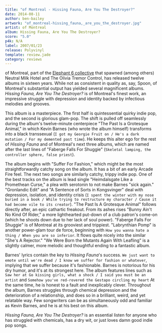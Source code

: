 ```yaml
---
title: "of Montreal - Hissing Fauna, Are You The Destroyer?"
date: 2014-08-11
author: ben-bailey
artwork: "of_montreal-hissing_fauna,_are_you_the_destroyer.jpg"
artist: of Montreal
album: Hissing Fauna, Are You The Destroyer?
score: "5.0"
p4k: N/A
label: 2007/01/23
release: Polyvinyl
template: review.jade
category: reviews
---
```


of Montreal, part of the [Elephant 6 collective](https://en.wikipedia.org/wiki/Elephant_Six) that spawned (among others) Neutral Milk Hotel and The Olivia Tremor Control, has released twelve albums in sixteen years. While not as consistent in quality as, say, Spoon, of Montreal's substantial output has yielded several magnificent albums. *Hissing Fauna, Are You The Destroyer?* is of Montreal's finest work, an impressive struggle with depression and identity backed by infectious melodies and grooves.

<span class="more">

This album is a masterpiece. The first half is quintessential quirky indie pop, and the second is glorious glam-pop. The shift is pulled off seamlessly during the album's twelve-minute centerpiece "The Past Is a Grotesque Animal," in which Kevin Barnes (who wrote the album himself) transforms into a black transsexual (`I got my Georgie Fruit on / He's a dark mutation / For my demented past time`). He keeps this alter ego for the rest of *Hissing Fauna* and of Montreal's next three albums, which are named after the last lines of "Faberge Falls For Shuggie" (`Skeletal lamping, the controller sphere, false priest`).

The album begins with "Suffer For Fashion," which might be the most straightforwardly catchy song on the album. It has a bit of an early Arcade Fire feel. The next two songs are similarly catchy, trippy indie pop. One of the best tracks on the album is lead single "Heimdalsgate Like a Promethean Curse," a plea with serotonin to not make Barnes "sick again." "Gronlandic Edit" and "A Sentence of Sorts in Kongsvinger" deal with depression, isolation, and identity crisis (`I spent the winter with my nose buried in a book / While trying to restructure my character / Cause it had become vile to its creator`). "The Past Is A Grotesque Animal" follows directly after, an epic cathartic freakout. From its ashes rises "Bunny Ain't No Kind Of Rider," a more lighthearted put-down of a club patron's come-on (which he shoots down due to her lack of soul power). "Faberge Falls For Shuggie" is of Montreal at its grooviest and trippiest. "Labrynthian Pomp" is another power-glam tour de force, beginning with `How you wanna hate a thing / When you are so inferior`. It flows quite nicely into the similar "She's A Rejector." "We Were Born the Mutants Again With Leafling" is a slightly calmer, more melodic and thoughtful ending to a fantastic album.

Barnes' lyrics contain the key to *Hissing Fauna*'s success. `We just want to emote until we're dead / I know we suffer for fashion or whatever`, implying that we suffer because it's fashionable. Barnes is notorious for his dry humor, and it's at its strongest here. The album features lines such as `Saw her at Go kissing girls, what a shock / I said you must be an artist` and `Somehow you've red-rovered the Gestapo circling my heart` At the same time, he is honest to a fault and inexplicably clever. Throughout the album, Barnes struggles through chemical depression and the deterioration of a relationship, and does so in a brilliant, weird, and yet relatable way. Few songwriters can be as simultaneously odd and familiar as Kevin Barnes, and he is at his best on this album.

*Hissing Fauna, Are You The Destroyer?* is an essential listen for anyone who has struggled with chemicals, has a dry wit, or just loves damn good indie pop songs.
